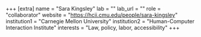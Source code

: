 +++
[extra]
name = "Sara Kingsley"
lab = ""
lab_url = ""
role = "collaborator"
website = "https://hcii.cmu.edu/people/sara-kingsley"
institution1 = "Carnegie Mellon University"
institution2 = "Human-Computer Interaction Institute"
interests = "Law, policy, labor, accessibility"
+++
